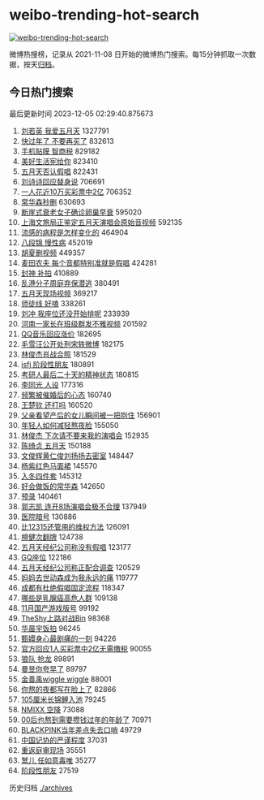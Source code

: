# weibo-trending-hot-search

[![weibo-trending-hot-search](https://github.com/ameizi/weibo-trending-hot-search/actions/workflows/ci.yml/badge.svg)](https://github.com/ameizi/weibo-trending-hot-search/actions/workflows/ci.yml)

微博热搜榜，记录从 2021-11-08 日开始的微博热门搜索。每15分钟抓取一次数据，按天[归档](./archives)。

## 今日热门搜索

<!-- BEGIN --> 
最后更新时间 2023-12-05 02:29:40.875673 
1. [刘若英 我爱五月天](https://s.weibo.com/weibo?q=%E5%88%98%E8%8B%A5%E8%8B%B1%20%E6%88%91%E7%88%B1%E4%BA%94%E6%9C%88%E5%A4%A9&t=31&band_rank=1&Refer=top) 1327791
1. [快过年了 不要再买了](https://s.weibo.com/weibo?q=%E5%BF%AB%E8%BF%87%E5%B9%B4%E4%BA%86%20%E4%B8%8D%E8%A6%81%E5%86%8D%E4%B9%B0%E4%BA%86&t=31&band_rank=2&Refer=top) 832613
1. [手机贴膜 智商税](https://s.weibo.com/weibo?q=%E6%89%8B%E6%9C%BA%E8%B4%B4%E8%86%9C%20%E6%99%BA%E5%95%86%E7%A8%8E&t=31&band_rank=5&Refer=top) 829182
1. [美好生活宪给你](https://s.weibo.com/weibo?q=%23%E7%BE%8E%E5%A5%BD%E7%94%9F%E6%B4%BB%E5%AE%AA%E7%BB%99%E4%BD%A0%23&t=31&band_rank=3&Refer=top) 823410
1. [五月天否认假唱](https://s.weibo.com/weibo?q=%E4%BA%94%E6%9C%88%E5%A4%A9%E5%90%A6%E8%AE%A4%E5%81%87%E5%94%B1&t=31&band_rank=4&Refer=top) 822431
1. [刘诗诗回应替身说](https://s.weibo.com/weibo?q=%E5%88%98%E8%AF%97%E8%AF%97%E5%9B%9E%E5%BA%94%E6%9B%BF%E8%BA%AB%E8%AF%B4&t=31&band_rank=6&Refer=top) 706691
1. [一人花近10万买彩票中2亿](https://s.weibo.com/weibo?q=%23%E4%B8%80%E4%BA%BA%E8%8A%B1%E8%BF%9110%E4%B8%87%E4%B9%B0%E5%BD%A9%E7%A5%A8%E4%B8%AD2%E4%BA%BF%23&t=31&band_rank=7&Refer=top) 706352
1. [常华森秒删](https://s.weibo.com/weibo?q=%23%E5%B8%B8%E5%8D%8E%E6%A3%AE%E7%A7%92%E5%88%A0%23&t=31&band_rank=8&Refer=top) 630693
1. [断崖式衰老女子确诊卵巢早衰](https://s.weibo.com/weibo?q=%23%E6%96%AD%E5%B4%96%E5%BC%8F%E8%A1%B0%E8%80%81%E5%A5%B3%E5%AD%90%E7%A1%AE%E8%AF%8A%E5%8D%B5%E5%B7%A2%E6%97%A9%E8%A1%B0%23&t=31&band_rank=9&Refer=top) 595020
1. [上海文旅局正鉴定五月天演唱会原始音视频](https://s.weibo.com/weibo?q=%23%E4%B8%8A%E6%B5%B7%E6%96%87%E6%97%85%E5%B1%80%E6%AD%A3%E9%89%B4%E5%AE%9A%E4%BA%94%E6%9C%88%E5%A4%A9%E6%BC%94%E5%94%B1%E4%BC%9A%E5%8E%9F%E5%A7%8B%E9%9F%B3%E8%A7%86%E9%A2%91%23&t=31&band_rank=14&Refer=top) 592135
1. [流感的病程是怎样变化的](https://s.weibo.com/weibo?q=%23%E6%B5%81%E6%84%9F%E7%9A%84%E7%97%85%E7%A8%8B%E6%98%AF%E6%80%8E%E6%A0%B7%E5%8F%98%E5%8C%96%E7%9A%84%23&t=31&band_rank=10&Refer=top) 464904
1. [八段锦 慢性病](https://s.weibo.com/weibo?q=%E5%85%AB%E6%AE%B5%E9%94%A6%20%E6%85%A2%E6%80%A7%E7%97%85&t=31&band_rank=11&Refer=top) 452019
1. [胡夏删视频](https://s.weibo.com/weibo?q=%E8%83%A1%E5%A4%8F%E5%88%A0%E8%A7%86%E9%A2%91&t=31&band_rank=12&Refer=top) 449357
1. [麦田农夫 每个音都特别准就是假唱](https://s.weibo.com/weibo?q=%E9%BA%A6%E7%94%B0%E5%86%9C%E5%A4%AB%20%E6%AF%8F%E4%B8%AA%E9%9F%B3%E9%83%BD%E7%89%B9%E5%88%AB%E5%87%86%E5%B0%B1%E6%98%AF%E5%81%87%E5%94%B1&t=31&band_rank=21&Refer=top) 424281
1. [封神 补拍](https://s.weibo.com/weibo?q=%E5%B0%81%E7%A5%9E%20%E8%A1%A5%E6%8B%8D&t=31&band_rank=13&Refer=top) 410889
1. [乱港分子周庭弃保潜逃](https://s.weibo.com/weibo?q=%23%E4%B9%B1%E6%B8%AF%E5%88%86%E5%AD%90%E5%91%A8%E5%BA%AD%E5%BC%83%E4%BF%9D%E6%BD%9C%E9%80%83%23&t=31&band_rank=15&Refer=top) 380491
1. [五月天现场视频](https://s.weibo.com/weibo?q=%E4%BA%94%E6%9C%88%E5%A4%A9%E7%8E%B0%E5%9C%BA%E8%A7%86%E9%A2%91&t=31&band_rank=16&Refer=top) 369217
1. [师徒线 好嗑](https://s.weibo.com/weibo?q=%E5%B8%88%E5%BE%92%E7%BA%BF%20%E5%A5%BD%E5%97%91&t=31&band_rank=17&Refer=top) 338261
1. [刘冲 我座位还没开始排呢](https://s.weibo.com/weibo?q=%E5%88%98%E5%86%B2%20%E6%88%91%E5%BA%A7%E4%BD%8D%E8%BF%98%E6%B2%A1%E5%BC%80%E5%A7%8B%E6%8E%92%E5%91%A2&t=31&band_rank=18&Refer=top) 233939
1. [河南一家长在班级群发不雅视频](https://s.weibo.com/weibo?q=%23%E6%B2%B3%E5%8D%97%E4%B8%80%E5%AE%B6%E9%95%BF%E5%9C%A8%E7%8F%AD%E7%BA%A7%E7%BE%A4%E5%8F%91%E4%B8%8D%E9%9B%85%E8%A7%86%E9%A2%91%23&t=31&band_rank=19&Refer=top) 201592
1. [QQ音乐回应涨价](https://s.weibo.com/weibo?q=%23QQ%E9%9F%B3%E4%B9%90%E5%9B%9E%E5%BA%94%E6%B6%A8%E4%BB%B7%23&t=31&band_rank=20&Refer=top) 182695
1. [毛雪汪公开处刑宋轶微博](https://s.weibo.com/weibo?q=%E6%AF%9B%E9%9B%AA%E6%B1%AA%E5%85%AC%E5%BC%80%E5%A4%84%E5%88%91%E5%AE%8B%E8%BD%B6%E5%BE%AE%E5%8D%9A&t=31&band_rank=22&Refer=top) 182175
1. [林俊杰肖战合照](https://s.weibo.com/weibo?q=%23%E6%9E%97%E4%BF%8A%E6%9D%B0%E8%82%96%E6%88%98%E5%90%88%E7%85%A7%23&t=31&band_rank=23&Refer=top) 181529
1. [isfj 阶段性朋友](https://s.weibo.com/weibo?q=isfj%20%E9%98%B6%E6%AE%B5%E6%80%A7%E6%9C%8B%E5%8F%8B&t=31&band_rank=24&Refer=top) 180891
1. [考研人最后二十天的精神状态](https://s.weibo.com/weibo?q=%23%E8%80%83%E7%A0%94%E4%BA%BA%E6%9C%80%E5%90%8E%E4%BA%8C%E5%8D%81%E5%A4%A9%E7%9A%84%E7%B2%BE%E7%A5%9E%E7%8A%B6%E6%80%81%23&t=31&band_rank=25&Refer=top) 180815
1. [李同光 人设](https://s.weibo.com/weibo?q=%E6%9D%8E%E5%90%8C%E5%85%89%20%E4%BA%BA%E8%AE%BE&t=31&band_rank=26&Refer=top) 177316
1. [频繁被催婚后的心态](https://s.weibo.com/weibo?q=%E9%A2%91%E7%B9%81%E8%A2%AB%E5%82%AC%E5%A9%9A%E5%90%8E%E7%9A%84%E5%BF%83%E6%80%81&t=31&band_rank=27&Refer=top) 160740
1. [王楚钦 还打吗](https://s.weibo.com/weibo?q=%E7%8E%8B%E6%A5%9A%E9%92%A6%20%E8%BF%98%E6%89%93%E5%90%97&t=31&band_rank=28&Refer=top) 160520
1. [父亲看望产后的女儿瞬间被一把抱住](https://s.weibo.com/weibo?q=%23%E7%88%B6%E4%BA%B2%E7%9C%8B%E6%9C%9B%E4%BA%A7%E5%90%8E%E7%9A%84%E5%A5%B3%E5%84%BF%E7%9E%AC%E9%97%B4%E8%A2%AB%E4%B8%80%E6%8A%8A%E6%8A%B1%E4%BD%8F%23&t=31&band_rank=29&Refer=top) 156901
1. [年轻人如何减轻熬夜脸](https://s.weibo.com/weibo?q=%23%E5%B9%B4%E8%BD%BB%E4%BA%BA%E5%A6%82%E4%BD%95%E5%87%8F%E8%BD%BB%E7%86%AC%E5%A4%9C%E8%84%B8%23&t=31&band_rank=30&Refer=top) 155050
1. [林俊杰 下次请不要来我的演唱会](https://s.weibo.com/weibo?q=%E6%9E%97%E4%BF%8A%E6%9D%B0%20%E4%B8%8B%E6%AC%A1%E8%AF%B7%E4%B8%8D%E8%A6%81%E6%9D%A5%E6%88%91%E7%9A%84%E6%BC%94%E5%94%B1%E4%BC%9A&t=31&band_rank=31&Refer=top) 152935
1. [陈绮贞 五月天](https://s.weibo.com/weibo?q=%E9%99%88%E7%BB%AE%E8%B4%9E%20%E4%BA%94%E6%9C%88%E5%A4%A9&t=31&band_rank=32&Refer=top) 150188
1. [文俊辉黄仁俊刘扬扬去密室](https://s.weibo.com/weibo?q=%E6%96%87%E4%BF%8A%E8%BE%89%E9%BB%84%E4%BB%81%E4%BF%8A%E5%88%98%E6%89%AC%E6%89%AC%E5%8E%BB%E5%AF%86%E5%AE%A4&t=31&band_rank=33&Refer=top) 148447
1. [杨紫红色马面裙](https://s.weibo.com/weibo?q=%E6%9D%A8%E7%B4%AB%E7%BA%A2%E8%89%B2%E9%A9%AC%E9%9D%A2%E8%A3%99&t=31&band_rank=34&Refer=top) 145570
1. [入冬四件套](https://s.weibo.com/weibo?q=%E5%85%A5%E5%86%AC%E5%9B%9B%E4%BB%B6%E5%A5%97&t=31&band_rank=35&Refer=top) 145312
1. [好会做饭的常华森](https://s.weibo.com/weibo?q=%E5%A5%BD%E4%BC%9A%E5%81%9A%E9%A5%AD%E7%9A%84%E5%B8%B8%E5%8D%8E%E6%A3%AE&t=31&band_rank=36&Refer=top) 142650
1. [预录](https://s.weibo.com/weibo?q=%E9%A2%84%E5%BD%95&t=31&band_rank=37&Refer=top) 140461
1. [郭志凯 连开8场演唱会极不合理](https://s.weibo.com/weibo?q=%E9%83%AD%E5%BF%97%E5%87%AF%20%E8%BF%9E%E5%BC%808%E5%9C%BA%E6%BC%94%E5%94%B1%E4%BC%9A%E6%9E%81%E4%B8%8D%E5%90%88%E7%90%86&t=31&band_rank=38&Refer=top) 137949
1. [医院暗号](https://s.weibo.com/weibo?q=%E5%8C%BB%E9%99%A2%E6%9A%97%E5%8F%B7&t=31&band_rank=39&Refer=top) 130886
1. [比12315还管用的维权方法](https://s.weibo.com/weibo?q=%E6%AF%9412315%E8%BF%98%E7%AE%A1%E7%94%A8%E7%9A%84%E7%BB%B4%E6%9D%83%E6%96%B9%E6%B3%95&t=31&band_rank=40&Refer=top) 126091
1. [檀健次翻牌](https://s.weibo.com/weibo?q=%E6%AA%80%E5%81%A5%E6%AC%A1%E7%BF%BB%E7%89%8C&t=31&band_rank=41&Refer=top) 124738
1. [五月天经纪公司称没有假唱](https://s.weibo.com/weibo?q=%23%E4%BA%94%E6%9C%88%E5%A4%A9%E7%BB%8F%E7%BA%AA%E5%85%AC%E5%8F%B8%E7%A7%B0%E6%B2%A1%E6%9C%89%E5%81%87%E5%94%B1%23&t=31&band_rank=42&Refer=top) 123177
1. [GQ座位](https://s.weibo.com/weibo?q=GQ%E5%BA%A7%E4%BD%8D&t=31&band_rank=43&Refer=top) 122186
1. [五月天经纪公司称正配合调查](https://s.weibo.com/weibo?q=%23%E4%BA%94%E6%9C%88%E5%A4%A9%E7%BB%8F%E7%BA%AA%E5%85%AC%E5%8F%B8%E7%A7%B0%E6%AD%A3%E9%85%8D%E5%90%88%E8%B0%83%E6%9F%A5%23&t=31&band_rank=44&Refer=top) 120529
1. [妈妈去世动森成为我永远的痛](https://s.weibo.com/weibo?q=%E5%A6%88%E5%A6%88%E5%8E%BB%E4%B8%96%E5%8A%A8%E6%A3%AE%E6%88%90%E4%B8%BA%E6%88%91%E6%B0%B8%E8%BF%9C%E7%9A%84%E7%97%9B&t=31&band_rank=45&Refer=top) 119777
1. [成都有杜绝假唱固定流程](https://s.weibo.com/weibo?q=%23%E6%88%90%E9%83%BD%E6%9C%89%E6%9D%9C%E7%BB%9D%E5%81%87%E5%94%B1%E5%9B%BA%E5%AE%9A%E6%B5%81%E7%A8%8B%23&t=31&band_rank=45&Refer=top) 118347
1. [哪些是乳腺癌高危人群](https://s.weibo.com/weibo?q=%23%E5%93%AA%E4%BA%9B%E6%98%AF%E4%B9%B3%E8%85%BA%E7%99%8C%E9%AB%98%E5%8D%B1%E4%BA%BA%E7%BE%A4%23&t=31&band_rank=46&Refer=top) 109138
1. [11月国产游戏版号](https://s.weibo.com/weibo?q=%2311%E6%9C%88%E5%9B%BD%E4%BA%A7%E6%B8%B8%E6%88%8F%E7%89%88%E5%8F%B7%23&t=31&band_rank=23&Refer=top) 99192
1. [TheShy上路对战Bin](https://s.weibo.com/weibo?q=%23TheShy%E4%B8%8A%E8%B7%AF%E5%AF%B9%E6%88%98Bin%23&t=31&band_rank=47&Refer=top) 98368
1. [华晨宇饭拍](https://s.weibo.com/weibo?q=%E5%8D%8E%E6%99%A8%E5%AE%87%E9%A5%AD%E6%8B%8D&t=31&band_rank=43&Refer=top) 96245
1. [甄嬛身心最剧痛的一刻](https://s.weibo.com/weibo?q=%E7%94%84%E5%AC%9B%E8%BA%AB%E5%BF%83%E6%9C%80%E5%89%A7%E7%97%9B%E7%9A%84%E4%B8%80%E5%88%BB&t=31&band_rank=41&Refer=top) 94226
1. [官方回应1人买彩票中2亿无需缴税](https://s.weibo.com/weibo?q=%23%E5%AE%98%E6%96%B9%E5%9B%9E%E5%BA%941%E4%BA%BA%E4%B9%B0%E5%BD%A9%E7%A5%A8%E4%B8%AD2%E4%BA%BF%E6%97%A0%E9%9C%80%E7%BC%B4%E7%A8%8E%23&t=31&band_rank=48&Refer=top) 90055
1. [狼队 抢龙](https://s.weibo.com/weibo?q=%E7%8B%BC%E9%98%9F%20%E6%8A%A2%E9%BE%99&t=31&band_rank=49&Refer=top) 89891
1. [曼昱你夸早了](https://s.weibo.com/weibo?q=%E6%9B%BC%E6%98%B1%E4%BD%A0%E5%A4%B8%E6%97%A9%E4%BA%86&t=31&band_rank=50&Refer=top) 89797
1. [金善禹wiggle wiggle](https://s.weibo.com/weibo?q=%E9%87%91%E5%96%84%E7%A6%B9wiggle%20wiggle&t=31&band_rank=44&Refer=top) 88001
1. [你熬的夜都写在脸上了](https://s.weibo.com/weibo?q=%23%E4%BD%A0%E7%86%AC%E7%9A%84%E5%A4%9C%E9%83%BD%E5%86%99%E5%9C%A8%E8%84%B8%E4%B8%8A%E4%BA%86%23&t=31&band_rank=49&Refer=top) 82866
1. [105厘米长锦鲤入池](https://s.weibo.com/weibo?q=%23105%E5%8E%98%E7%B1%B3%E9%95%BF%E9%94%A6%E9%B2%A4%E5%85%A5%E6%B1%A0%23&t=31&band_rank=30&Refer=top) 79245
1. [NMIXX 空降](https://s.weibo.com/weibo?q=NMIXX%20%E7%A9%BA%E9%99%8D&t=31&band_rank=33&Refer=top) 73088
1. [00后也熬到需要攒钱过年的年龄了](https://s.weibo.com/weibo?q=%2300%E5%90%8E%E4%B9%9F%E7%86%AC%E5%88%B0%E9%9C%80%E8%A6%81%E6%94%92%E9%92%B1%E8%BF%87%E5%B9%B4%E7%9A%84%E5%B9%B4%E9%BE%84%E4%BA%86%23&t=31&band_rank=48&Refer=top) 70971
1. [BLACKPINK当年差点失去口哨](https://s.weibo.com/weibo?q=%23BLACKPINK%E5%BD%93%E5%B9%B4%E5%B7%AE%E7%82%B9%E5%A4%B1%E5%8E%BB%E5%8F%A3%E5%93%A8%23&t=31&band_rank=45&Refer=top) 49729
1. [中国记协的严谨程度](https://s.weibo.com/weibo?q=%E4%B8%AD%E5%9B%BD%E8%AE%B0%E5%8D%8F%E7%9A%84%E4%B8%A5%E8%B0%A8%E7%A8%8B%E5%BA%A6&t=31&band_rank=38&Refer=top) 37031
1. [重返庭审现场](https://s.weibo.com/weibo?q=%23%E9%87%8D%E8%BF%94%E5%BA%AD%E5%AE%A1%E7%8E%B0%E5%9C%BA%23&t=31&band_rank=50&Refer=top) 35551
1. [鹫儿 任如意毒唯](https://s.weibo.com/weibo?q=%E9%B9%AB%E5%84%BF%20%E4%BB%BB%E5%A6%82%E6%84%8F%E6%AF%92%E5%94%AF&t=31&band_rank=45&Refer=top) 35277
1. [阶段性朋友](https://s.weibo.com/weibo?q=%23%E9%98%B6%E6%AE%B5%E6%80%A7%E6%9C%8B%E5%8F%8B%23&t=31&band_rank=48&Refer=top) 27519
<!-- END -->

历史归档 [./archives](./archives)

